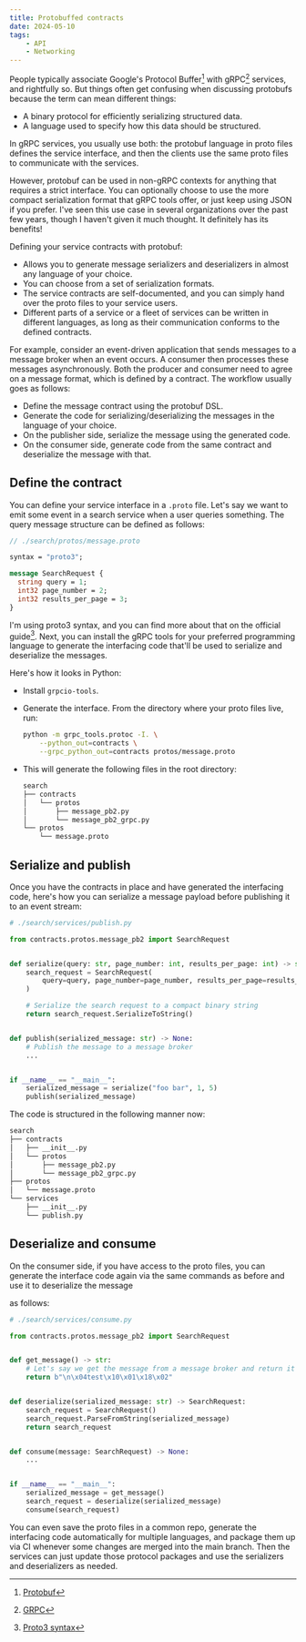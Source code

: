 ```yaml
---
title: Protobuffed contracts
date: 2024-05-10
tags:
    - API
    - Networking
---
```


People typically associate Google's Protocol Buffer[^1] with gRPC[^2] services, and
rightfully so. But things often get confusing when discussing protobufs because the term can
mean different things:

-   A binary protocol for efficiently serializing structured data.
-   A language used to specify how this data should be structured.

In gRPC services, you usually use both: the protobuf language in proto files defines the
service interface, and then the clients use the same proto files to communicate with the
services.

However, protobuf can be used in non-gRPC contexts for anything that requires a strict
interface. You can optionally choose to use the more compact serialization format that gRPC
tools offer, or just keep using JSON if you prefer. I've seen this use case in several
organizations over the past few years, though I haven't given it much thought. It definitely
has its benefits!

Defining your service contracts with protobuf:

-   Allows you to generate message serializers and deserializers in almost any language of
    your choice.
-   You can choose from a set of serialization formats.
-   The service contracts are self-documented, and you can simply hand over the proto files
    to your service users.
-   Different parts of a service or a fleet of services can be written in different
    languages, as long as their communication conforms to the defined contracts.

For example, consider an event-driven application that sends messages to a message broker
when an event occurs. A consumer then processes these messages asynchronously. Both the
producer and consumer need to agree on a message format, which is defined by a contract. The
workflow usually goes as follows:

-   Define the message contract using the protobuf DSL.
-   Generate the code for serializing/deserializing the messages in the language of your
    choice.
-   On the publisher side, serialize the message using the generated code.
-   On the consumer side, generate code from the same contract and deserialize the message
    with that.

## Define the contract

You can define your service interface in a `.proto` file. Let's say we want to emit some
event in a search service when a user queries something. The query message structure can be
defined as follows:

```proto
// ./search/protos/message.proto

syntax = "proto3";

message SearchRequest {
  string query = 1;
  int32 page_number = 2;
  int32 results_per_page = 3;
}
```

I'm using proto3 syntax, and you can find more about that on the official guide[^3]. Next,
you can install the gRPC tools for your preferred programming language to generate the
interfacing code that'll be used to serialize and deserialize the messages.

Here's how it looks in Python:

-   Install `grpcio-tools`.
-   Generate the interface. From the directory where your proto files live, run:

    ```sh
    python -m grpc_tools.protoc -I. \
        --python_out=contracts \
        --grpc_python_out=contracts protos/message.proto
    ```

-   This will generate the following files in the root directory:

    ```txt
    search
    ├── contracts
    │   └── protos
    │       ├── message_pb2.py
    │       └── message_pb2_grpc.py
    └── protos
        └── message.proto
    ```

## Serialize and publish

Once you have the contracts in place and have generated the interfacing code, here's how you
can serialize a message payload before publishing it to an event stream:

```python
# ./search/services/publish.py

from contracts.protos.message_pb2 import SearchRequest


def serialize(query: str, page_number: int, results_per_page: int) -> str:
    search_request = SearchRequest(
        query=query, page_number=page_number, results_per_page=results_per_page
    )

    # Serialize the search request to a compact binary string
    return search_request.SerializeToString()


def publish(serialized_message: str) -> None:
    # Publish the message to a message broker
    ...


if __name__ == "__main__":
    serialized_message = serialize("foo bar", 1, 5)
    publish(serialized_message)
```

The code is structured in the following manner now:

```txt
search
├── contracts
│   ├── __init__.py
│   └── protos
│       ├── message_pb2.py
│       └── message_pb2_grpc.py
├── protos
│   └── message.proto
└── services
    ├── __init__.py
    └── publish.py
```

## Deserialize and consume

On the consumer side, if you have access to the proto files, you can generate the interface
code again via the same commands as before and use it to deserialize the message

as follows:

```python
# ./search/services/consume.py

from contracts.protos.message_pb2 import SearchRequest


def get_message() -> str:
    # Let's say we get the message from a message broker and return it
    return b"\n\x04test\x10\x01\x18\x02"


def deserialize(serialized_message: str) -> SearchRequest:
    search_request = SearchRequest()
    search_request.ParseFromString(serialized_message)
    return search_request


def consume(message: SearchRequest) -> None:
    ...


if __name__ == "__main__":
    serialized_message = get_message()
    search_request = deserialize(serialized_message)
    consume(search_request)
```

You can even save the proto files in a common repo, generate the interfacing code
automatically for multiple languages, and package them up via CI whenever some changes are
merged into the main branch. Then the services can just update those protocol packages and
use the serializers and deserializers as needed.

[^1]: [Protobuf](https://protobuf.dev/)
[^2]: [GRPC](https://grpc.io/)
[^3]: [Proto3 syntax](https://protobuf.dev/programming-guides/proto3/)
